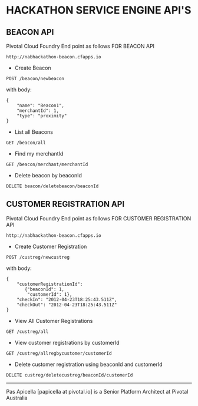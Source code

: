 # HACKATHON SERVICE ENGINE API'S

## BEACON API

Pivotal Cloud Foundry End point as follows FOR BEACON API

```
http://nabhackathon-beacon.cfapps.io
```

- Create Beacon 

```POST /beacon/newbeacon```

with body:

```
{
    "name": "Beacon1",
    "merchantId": 1,
    "type": "proximity"
}
```

- List all Beacons 

```GET /beacon/all```

- Find my merchantId

```GET /beacon/merchant/merchantId```

- Delete beacon by beaconId

```DELETE beacon/deletebeacon/beaconId```

## CUSTOMER REGISTRATION API

Pivotal Cloud Foundry End point as follows FOR CUSTOMER REGISTRATION API

```
http://nabhackathon-beacon.cfapps.io
```

- Create Customer Registration

```POST /custreg/newcustreg ```

with body: 

```
{
    "customerRegistrationId":
       {"beaconId": 1,
        "customerId": 1},
    "checkIn": "2012-04-23T18:25:43.511Z",
    "checkOut": "2012-04-23T18:25:43.511Z"
}
```

- View All Customer Registrations

```GET /custreg/all ```

- View customer registrations by customerId 

```GET /custreg/allregbycustomer/customerId ```

- Delete customer registration using beaconId and customerId 

```DELETE custreg/deletecustreg/beaconId/customerId```

<hr />
Pas Apicella [papicella at pivotal.io] is a Senior Platform Architect at Pivotal Australia 